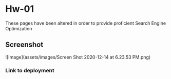# Hw-01
These pages have been altered in order to provide proficient Search Engine Optimization

## Screenshot
![Image](assets/images/Screen Shot 2020-12-14 at 6.23.53 PM.png)

### Link to deployment
